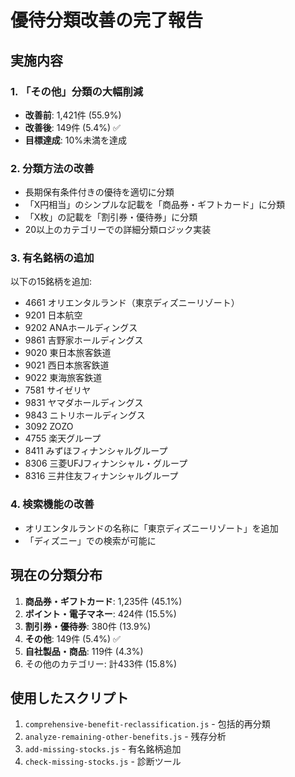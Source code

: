 # 優待分類改善の完了報告

## 実施内容

### 1. 「その他」分類の大幅削減
- **改善前**: 1,421件 (55.9%)
- **改善後**: 149件 (5.4%) ✅
- **目標達成**: 10%未満を達成

### 2. 分類方法の改善
- 長期保有条件付きの優待を適切に分類
- 「X円相当」のシンプルな記載を「商品券・ギフトカード」に分類
- 「X枚」の記載を「割引券・優待券」に分類
- 20以上のカテゴリーでの詳細分類ロジック実装

### 3. 有名銘柄の追加
以下の15銘柄を追加:
- 4661 オリエンタルランド（東京ディズニーリゾート）
- 9201 日本航空
- 9202 ANAホールディングス
- 9861 吉野家ホールディングス
- 9020 東日本旅客鉄道
- 9021 西日本旅客鉄道
- 9022 東海旅客鉄道
- 7581 サイゼリヤ
- 9831 ヤマダホールディングス
- 9843 ニトリホールディングス
- 3092 ZOZO
- 4755 楽天グループ
- 8411 みずほフィナンシャルグループ
- 8306 三菱UFJフィナンシャル・グループ
- 8316 三井住友フィナンシャルグループ

### 4. 検索機能の改善
- オリエンタルランドの名称に「東京ディズニーリゾート」を追加
- 「ディズニー」での検索が可能に

## 現在の分類分布
1. **商品券・ギフトカード**: 1,235件 (45.1%)
2. **ポイント・電子マネー**: 424件 (15.5%)
3. **割引券・優待券**: 380件 (13.9%)
4. **その他**: 149件 (5.4%) ✅
5. **自社製品・商品**: 119件 (4.3%)
6. その他のカテゴリー: 計433件 (15.8%)

## 使用したスクリプト
1. `comprehensive-benefit-reclassification.js` - 包括的再分類
2. `analyze-remaining-other-benefits.js` - 残存分析
3. `add-missing-stocks.js` - 有名銘柄追加
4. `check-missing-stocks.js` - 診断ツール